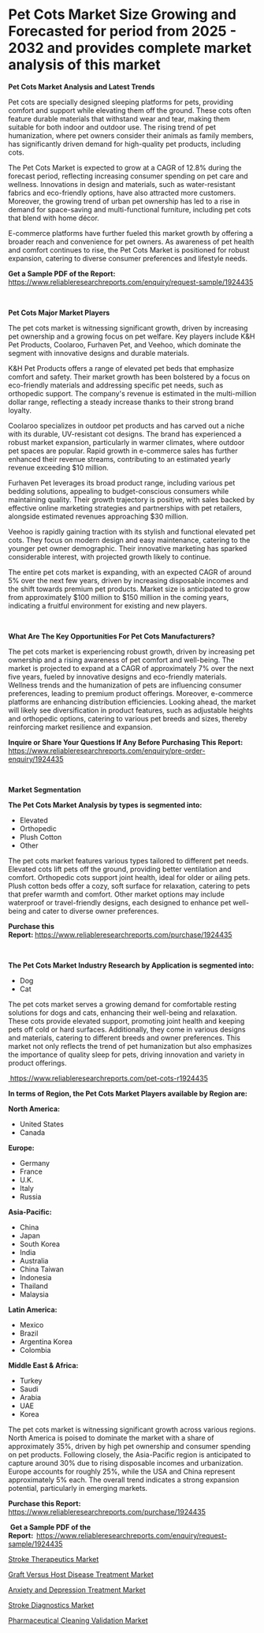 <p><h1>Pet Cots Market Size Growing and Forecasted for period from 2025 - 2032 and provides complete market analysis of this market</h1></p><p><strong>Pet Cots Market Analysis and Latest Trends</strong></p>
<p><p>Pet cots are specially designed sleeping platforms for pets, providing comfort and support while elevating them off the ground. These cots often feature durable materials that withstand wear and tear, making them suitable for both indoor and outdoor use. The rising trend of pet humanization, where pet owners consider their animals as family members, has significantly driven demand for high-quality pet products, including cots.</p><p>The Pet Cots Market is expected to grow at a CAGR of 12.8% during the forecast period, reflecting increasing consumer spending on pet care and wellness. Innovations in design and materials, such as water-resistant fabrics and eco-friendly options, have also attracted more customers. Moreover, the growing trend of urban pet ownership has led to a rise in demand for space-saving and multi-functional furniture, including pet cots that blend with home décor.</p><p>E-commerce platforms have further fueled this market growth by offering a broader reach and convenience for pet owners. As awareness of pet health and comfort continues to rise, the Pet Cots Market is positioned for robust expansion, catering to diverse consumer preferences and lifestyle needs.</p></p>
<p><strong>Get a Sample PDF of the Report:&nbsp;</strong> <a href="https://www.reliableresearchreports.com/enquiry/request-sample/1924435?utm_campaign=2662&utm_medium=2&utm_source=Github&utm_content=ia&utm_term=05042025&utm_id=pet-cots">https://www.reliableresearchreports.com/enquiry/request-sample/1924435</a></p>
<p>&nbsp;</p>
<p><strong>Pet Cots Major Market Players</strong></p>
<p><p>The pet cots market is witnessing significant growth, driven by increasing pet ownership and a growing focus on pet welfare. Key players include K&H Pet Products, Coolaroo, Furhaven Pet, and Veehoo, which dominate the segment with innovative designs and durable materials.</p><p>K&H Pet Products offers a range of elevated pet beds that emphasize comfort and safety. Their market growth has been bolstered by a focus on eco-friendly materials and addressing specific pet needs, such as orthopedic support. The company's revenue is estimated in the multi-million dollar range, reflecting a steady increase thanks to their strong brand loyalty.</p><p>Coolaroo specializes in outdoor pet products and has carved out a niche with its durable, UV-resistant cot designs. The brand has experienced a robust market expansion, particularly in warmer climates, where outdoor pet spaces are popular. Rapid growth in e-commerce sales has further enhanced their revenue streams, contributing to an estimated yearly revenue exceeding $10 million.</p><p>Furhaven Pet leverages its broad product range, including various pet bedding solutions, appealing to budget-conscious consumers while maintaining quality. Their growth trajectory is positive, with sales backed by effective online marketing strategies and partnerships with pet retailers, alongside estimated revenues approaching $30 million.</p><p>Veehoo is rapidly gaining traction with its stylish and functional elevated pet cots. They focus on modern design and easy maintenance, catering to the younger pet owner demographic. Their innovative marketing has sparked considerable interest, with projected growth likely to continue.</p><p>The entire pet cots market is expanding, with an expected CAGR of around 5% over the next few years, driven by increasing disposable incomes and the shift towards premium pet products. Market size is anticipated to grow from approximately $100 million to $150 million in the coming years, indicating a fruitful environment for existing and new players.</p></p>
<p>&nbsp;</p>
<p><strong>What Are The Key Opportunities For Pet Cots Manufacturers?</strong></p>
<p><p>The pet cots market is experiencing robust growth, driven by increasing pet ownership and a rising awareness of pet comfort and well-being. The market is projected to expand at a CAGR of approximately 7% over the next five years, fueled by innovative designs and eco-friendly materials. Wellness trends and the humanization of pets are influencing consumer preferences, leading to premium product offerings. Moreover, e-commerce platforms are enhancing distribution efficiencies. Looking ahead, the market will likely see diversification in product features, such as adjustable heights and orthopedic options, catering to various pet breeds and sizes, thereby reinforcing market resilience and expansion.</p></p>
<p><strong>Inquire or Share Your Questions If Any Before Purchasing This Report:</strong> <a href="https://www.reliableresearchreports.com/enquiry/pre-order-enquiry/1924435?utm_campaign=2662&utm_medium=2&utm_source=Github&utm_content=ia&utm_term=05042025&utm_id=pet-cots">https://www.reliableresearchreports.com/enquiry/pre-order-enquiry/1924435</a></p>
<p>&nbsp;</p>
<p><strong>Market Segmentation</strong></p>
<p><strong>The Pet Cots Market Analysis by types is segmented into:</strong></p>
<p><ul><li>Elevated</li><li>Orthopedic</li><li>Plush Cotton</li><li>Other</li></ul></p>
<p><p>The pet cots market features various types tailored to different pet needs. Elevated cots lift pets off the ground, providing better ventilation and comfort. Orthopedic cots support joint health, ideal for older or ailing pets. Plush cotton beds offer a cozy, soft surface for relaxation, catering to pets that prefer warmth and comfort. Other market options may include waterproof or travel-friendly designs, each designed to enhance pet well-being and cater to diverse owner preferences.</p></p>
<p><strong>Purchase this Report:&nbsp;</strong><a href="https://www.reliableresearchreports.com/purchase/1924435?utm_campaign=2662&utm_medium=2&utm_source=Github&utm_content=ia&utm_term=05042025&utm_id=pet-cots">https://www.reliableresearchreports.com/purchase/1924435</a></p>
<p>&nbsp;</p>
<p><strong>The Pet Cots Market Industry Research by Application is segmented into:</strong></p>
<p><ul><li>Dog</li><li>Cat</li></ul></p>
<p><p>The pet cots market serves a growing demand for comfortable resting solutions for dogs and cats, enhancing their well-being and relaxation. These cots provide elevated support, promoting joint health and keeping pets off cold or hard surfaces. Additionally, they come in various designs and materials, catering to different breeds and owner preferences. This market not only reflects the trend of pet humanization but also emphasizes the importance of quality sleep for pets, driving innovation and variety in product offerings.</p></p>
<p><a href="https://www.reliableresearchreports.com/pet-cots-r1924435?utm_campaign=2662&utm_medium=2&utm_source=Github&utm_content=ia&utm_term=05042025&utm_id=pet-cots">&nbsp;https://www.reliableresearchreports.com/pet-cots-r1924435</a></p>
<p><strong>In terms of Region, the Pet Cots Market Players available by Region are:</strong></p>
<p>
    <p> <strong> North America: </strong>
        <ul>
            <li>United States</li>
            <li>Canada</li>
        </ul>
        </p> 
    <p> <strong> Europe: </strong>
        <ul>
            <li>Germany</li>
            <li>France</li>
            <li>U.K.</li>
            <li>Italy</li>
            <li>Russia</li>
        </ul>
        </p> 
    <p> <strong> Asia-Pacific: </strong>
        <ul>
            <li>China</li>
            <li>Japan</li>
            <li>South Korea</li>
            <li>India</li>
            <li>Australia</li>
            <li>China Taiwan</li>
            <li>Indonesia</li>
            <li>Thailand</li>
            <li>Malaysia</li>
        </ul>
        </p> 
    <p> <strong> Latin America: </strong>
        <ul>
            <li>Mexico</li>
            <li>Brazil</li>
            <li>Argentina Korea</li>
            <li>Colombia</li>
        </ul>
        </p> 
    <p> <strong> Middle East & Africa: </strong>
        <ul>
            <li>Turkey</li>
            <li>Saudi</li>
            <li>Arabia</li>
            <li>UAE</li>
            <li>Korea</li>
        </ul>
    </p>
    </p>
<p><p>The pet cots market is witnessing significant growth across various regions. North America is poised to dominate the market with a share of approximately 35%, driven by high pet ownership and consumer spending on pet products. Following closely, the Asia-Pacific region is anticipated to capture around 30% due to rising disposable incomes and urbanization. Europe accounts for roughly 25%, while the USA and China represent approximately 5% each. The overall trend indicates a strong expansion potential, particularly in emerging markets.</p></p>
<p><strong>Purchase this Report: </strong><a href="https://www.reliableresearchreports.com/purchase/1924435?utm_campaign=2662&utm_medium=2&utm_source=Github&utm_content=ia&utm_term=05042025&utm_id=pet-cots">https://www.reliableresearchreports.com/purchase/1924435</a></p>
<p>&nbsp;<strong>Get a Sample PDF of the Report:&nbsp;&nbsp;</strong><a href="https://www.reliableresearchreports.com/enquiry/request-sample/1924435?utm_campaign=2662&utm_medium=2&utm_source=Github&utm_content=ia&utm_term=05042025&utm_id=pet-cots">https://www.reliableresearchreports.com/enquiry/request-sample/1924435</a></p>
<p><strong></strong></p>
<p><p><a href="https://www.linkedin.com/pulse/future-outlook-stroke-therapeutics-market-2025--66ysc?utm_campaign=2662&utm_medium=2&utm_source=Github&utm_content=ia&utm_term=05042025&utm_id=pet-cots">Stroke Therapeutics Market</a></p><p><a href="https://www.linkedin.com/pulse/graft-versus-host-disease-treatment-market-analysis-future-k8wdc?utm_campaign=2662&utm_medium=2&utm_source=Github&utm_content=ia&utm_term=05042025&utm_id=pet-cots">Graft Versus Host Disease Treatment Market</a></p><p><a href="https://www.linkedin.com/pulse/extensive-analysis-anxiety-depression-treatment-market-anticipated-b61cc?utm_campaign=2662&utm_medium=2&utm_source=Github&utm_content=ia&utm_term=05042025&utm_id=pet-cots">Anxiety and Depression Treatment Market</a></p><p><a href="https://www.linkedin.com/pulse/examining-market-forces-influencing-stroke-diagnostics-dvkxc?utm_campaign=2662&utm_medium=2&utm_source=Github&utm_content=ia&utm_term=05042025&utm_id=pet-cots">Stroke Diagnostics Market</a></p><p><a href="https://www.linkedin.com/pulse/disruption-innovation-pharmaceutical-cleaning-validation-kbzkc?utm_campaign=2662&utm_medium=2&utm_source=Github&utm_content=ia&utm_term=05042025&utm_id=pet-cots">Pharmaceutical Cleaning Validation Market</a></p></p>